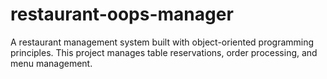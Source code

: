 # restaurant-oops-manager
A restaurant management system built with object-oriented programming principles. This project manages table reservations, order processing, and menu management.
